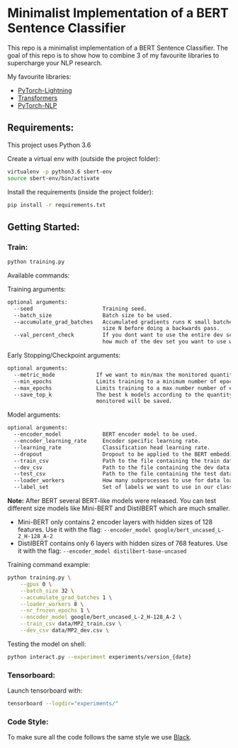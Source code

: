 # Minimalist Implementation of a BERT Sentence Classifier

This repo is a minimalist implementation of a BERT Sentence Classifier.
The goal of this repo is to show how to combine 3 of my favourite libraries to supercharge your NLP research.

My favourite libraries:
- [PyTorch-Lightning](https://pytorch-lightning.readthedocs.io/en/latest/)
- [Transformers](https://huggingface.co/transformers/index.html)
- [PyTorch-NLP](https://pytorchnlp.readthedocs.io/en/latest/index.html)


## Requirements:

This project uses Python 3.6

Create a virtual env with (outside the project folder):

```bash
virtualenv -p python3.6 sbert-env
source sbert-env/bin/activate
```

Install the requirements (inside the project folder):
```bash
pip install -r requirements.txt
```

## Getting Started:

### Train:
```bash
python training.py
```

Available commands:

Training arguments:
```bash
optional arguments:
  --seed                      Training seed.
  --batch_size                Batch size to be used.
  --accumulate_grad_batches   Accumulated gradients runs K small batches of \
                              size N before doing a backwards pass.
  --val_percent_check         If you dont want to use the entire dev set, set \
                              how much of the dev set you want to use with this flag.      
```

Early Stopping/Checkpoint arguments:
```bash
optional arguments:
  --metric_mode             If we want to min/max the monitored quantity.
  --min_epochs              Limits training to a minimum number of epochs
  --max_epochs              Limits training to a max number number of epochs
  --save_top_k              The best k models according to the quantity \
                            monitored will be saved.
```

Model arguments:

```bash
optional arguments:
  --encoder_model             BERT encoder model to be used.
  --encoder_learning_rate     Encoder specific learning rate.
  --learning_rate             Classification head learning rate.
  --dropout                   Dropout to be applied to the BERT embeddings.
  --train_csv                 Path to the file containing the train data.
  --dev_csv                   Path to the file containing the dev data.
  --test_csv                  Path to the file containing the test data.
  --loader_workers            How many subprocesses to use for data loading.
  --label_set                 Set of labels we want to use in our classification task (e.g: 'pos,neg')
```

**Note:**
After BERT several BERT-like models were released. You can test different size models like Mini-BERT and DistilBERT which are much smaller.
- Mini-BERT only contains 2 encoder layers with hidden sizes of 128 features. Use it with the flag: `--encoder_model google/bert_uncased_L-2_H-128_A-2`
- DistilBERT contains only 6 layers with hidden sizes of 768 features. Use it with the flag: `--encoder_model distilbert-base-uncased`

Training command example:
```bash
python training.py \
    --gpus 0 \
    --batch_size 32 \
    --accumulate_grad_batches 1 \
    --loader_workers 8 \
    --nr_frozen_epochs 1 \
    --encoder_model google/bert_uncased_L-2_H-128_A-2 \
    --train_csv data/MP2_train.csv \
    --dev_csv data/MP2_dev.csv \
```

Testing the model on shell:
```bash
python interact.py --experiment experiments/version_{date}
```


### Tensorboard:

Launch tensorboard with:
```bash
tensorboard --logdir="experiments/"
```

### Code Style:
To make sure all the code follows the same style we use [Black](https://github.com/psf/black).
